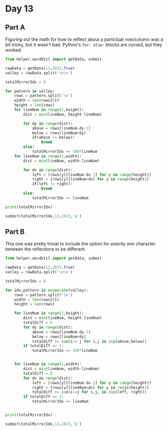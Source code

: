 # Day 13

## Part A

Figuring out the math for how to reflect about a particluar row/column was a bit tricky, but it wasn't bad. Python's ```for: else:``` blocks are cursed, but they worked.

```python
from helper.aocdUtil import getData, submit

rawData = getData(13,2023,True)
valley = rawData.split('\n\n')

totalMirrorIdx = 0

for pattern in valley:
    rows = pattern.split('\n')
    width = len(rows[0])
    height = len(rows)
    for lineNum in range(1,height):
        dist = min(lineNum, height-lineNum)

        for dy in range(dist):
            above = rows[lineNum-dy-1] 
            below = rows[lineNum+dy]
            if(above != below):
                break
        else:
            totalMirrorIdx += 100*lineNum
    for lineNum in range(1,width):
        dist = min(lineNum, width-lineNum)

        for dx in range(dist):
            left = [rows[y][lineNum-dx-1] for y in range(height)]
            right = [rows[y][lineNum+dx] for y in range(height)]
            if(left != right):
                break
        else:
            totalMirrorIdx += lineNum

print(totalMirrorIdx)

submit(totalMirrorIdx,13,2023,'a')
```

## Part B

This one was pretty trivial to include the option for *exactly one* character between the reflections to be different.

```python
from helper.aocdUtil import getData, submit

rawData = getData(13,2023,True)
valley = rawData.split('\n\n')

totalMirrorIdx = 0

for idx,pattern in enumerate(valley):
    rows = pattern.split('\n')
    width = len(rows[0])
    height = len(rows)

    for lineNum in range(1,height):
        dist = min(lineNum, height-lineNum)
        totalDiff = 0
        for dy in range(dist):
            above = rows[lineNum-dy-1] 
            below = rows[lineNum+dy]
            totalDiff += sum(i!= j for i,j in zip(above,below))
        if totalDiff == 1:
            totalMirrorIdx += 100*lineNum


    for lineNum in range(1,width):
        dist = min(lineNum, width-lineNum)
        totalDiff = 0
        for dx in range(dist):
            left = [rows[y][lineNum-dx-1] for y in range(height)]
            right = [rows[y][lineNum+dx] for y in range(height)]
            totalDiff += sum(i!=j for i,j, in zip(left, right))
        if totalDiff == 1:
            totalMirrorIdx += lineNum


print(totalMirrorIdx)

submit(totalMirrorIdx,13,2023,'b')
```